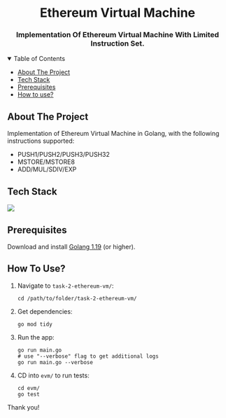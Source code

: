 <h1 align="center">Ethereum Virtual Machine</h1>

<h3 align="center">Implementation Of Ethereum Virtual Machine With Limited Instruction Set. </h3>

<!-- TABLE OF CONTENTS -->
<details open>
  <summary>Table of Contents</summary>
  <ul>
    <li><a href="#about-the-project">About The Project</a></li>
    <li><a href="#tech-stack">Tech Stack</a></li>
    <li><a href="#prerequisites">Prerequisites</a></li>
    <li><a href="#how-to-use">How to use?</a></li>
  </ul>
</details>

## About The Project

Implementation of Ethereum Virtual Machine in Golang, with the following instructions supported: 
- PUSH1/PUSH2/PUSH3/PUSH32
- MSTORE/MSTORE8 
- ADD/MUL/SDIV/EXP 

## Tech Stack

[![](https://img.shields.io/badge/Built_with-Go-green?style=for-the-badge&logo=Go)](https://go.dev/)

## Prerequisites

Download and install [Golang 1.19](https://go.dev/doc/install) (or higher).  

## How To Use?

1. Navigate to `task-2-ethereum-vm/`:
   ``` 
   cd /path/to/folder/task-2-ethereum-vm/
   ```
2. Get dependencies:
   ``` 
   go mod tidy
   ```
3. Run the app:
   ``` 
   go run main.go 
   # use "--verbose" flag to get additional logs
   go run main.go --verbose 
   ```
4. CD into `evm/` to run tests:
   ``` 
   cd evm/
   go test
   ```

Thank you!